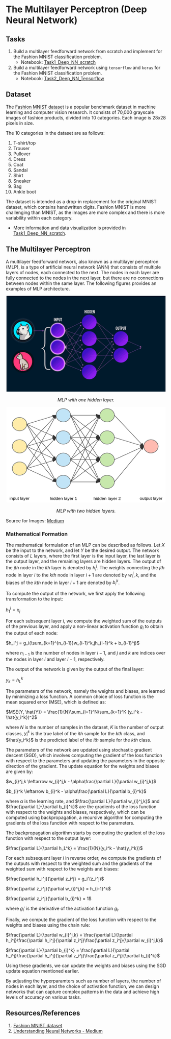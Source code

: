# The Multilayer Perceptron (Deep Neural Network)

## Tasks
1. Build a multilayer feedforward network from scratch and implement for the Fashion MNIST classification problem.
    - Notebook: [Task1_Deep_NN_scratch](https://github.com/kashifliaqat/Data_Science_and_Machine-Learning/blob/main/Supervised_Learning/5_Deep_Neural_Network/Task1_Deep_NN_scratch.ipynb)
2. Build a multilayer feedforward network using `tensorflow` and `keras` for the Fashion MNIST classification problem.
    - Notebook: [Task2_Deep_NN_Tensorflow](https://github.com/kashifliaqat/Data_Science_and_Machine-Learning/blob/main/Supervised_Learning/5_Deep_Neural_Network/Task2_Deep_NN_Tensorflow.ipynb)

## Dataset
The [Fashion MNIST dataset](https://www.tensorflow.org/datasets/catalog/fashion_mnist) is a popular benchmark dataset in machine learning and computer vision research. It consists of 70,000 grayscale images of fashion products, divided into 10 categories. Each image is 28x28 pixels in size.

The 10 categories in the dataset are as follows:

1. T-shirt/top
2. Trouser
3. Pullover
4. Dress
5. Coat
6. Sandal
7. Shirt
8. Sneaker
9. Bag
10. Ankle boot

The dataset is intended as a drop-in replacement for the original MNIST dataset, which contains handwritten digits. Fashion MNIST is more challenging than MNIST, as the images are more complex and there is more variability within each category.

- More information and data visualization is provided in [Task1_Deep_NN_scratch](https://github.com/kashifliaqat/Data_Science_and_Machine-Learning/blob/main/Supervised_Learning/5_Deep_Neural_Network/Task1_Deep_NN_scratch.ipynb).

## The Multilayer Perceptron
A multilayer feedforward network, also known as a multilayer perceptron (MLP), is a type of artificial neural network (ANN) that consists of multiple layers of nodes, each connected to the next. The nodes in each layer are fully connected to the nodes in the next layer, but there are no connections between nodes within the same layer. The following figures provides an examples of MLP architecture.

<p align="center"><img src="https://github.com/kashifliaqat/Data_Science_and_Machine-Learning/raw/main/Images/NN_gif.gif" alt="1 Hidden MultiLayer Perceptron" width="500" height="300">

<p align="center"><em>MLP with one hidden layer.</em></p>

<p align="center"><img src="https://github.com/kashifliaqat/Data_Science_and_Machine-Learning/raw/main/Images/MLP.png" alt="MultiLayer Perceptron" width="500" height="300">

<p align="center"><em>MLP with two hidden layers.</em></p>

Source for Images: [Medium](https://miro.medium.com/v2/resize:fit:1000/1*3fA77_mLNiJTSgZFhYnU0Q.png)

### Mathematical Formation
The mathematical formulation of an MLP can be described as follows. Let $X$ be the input to the network, and let $Y$ be the desired output. The network consists of $L$ layers, where the first layer is the input layer, the last layer is the output layer, and the remaining layers are hidden layers. The output of the $jth$ node in the $ith$ layer is denoted by $h_i^j$. The weights connecting the $jth$ node in layer $i$ to the $kth$ node in layer $i+1$ are denoted by $w_i^j,k$, and the biases of the $kth$ node in layer $i+1$ are denoted by $b_i^k$.

To compute the output of the network, we first apply the following transformation to the input:

$h_1^j = x_j$

For each subsequent layer $i$, we compute the weighted sum of the outputs of the previous layer, and apply a non-linear activation function $g_i$ to obtain the output of each node:

$h_i^j = g_i(\sum_{k=1}^{n_{i-1}}w_{i-1}^k,jh_{i-1}^k + b_{i-1}^j)$

where $n_{i-1}$ is the number of nodes in layer $i-1$, and $j$ and $k$ are indices over the nodes in layer $i$ and layer $i-1$, respectively.

The output of the network is given by the output of the final layer:

$y_k = h_L^k$

The parameters of the network, namely the weights and biases, are learned by minimizing a loss function. A common choice of loss function is the mean squared error (MSE), which is defined as:

$MSE(Y, \hat{Y}) = \frac{1}{N}\sum_{i=1}^N\sum_{k=1}^K (y_i^k - \hat{y_i^k})^2$

where $N$ is the number of samples in the dataset, $K$ is the number of output classes, $y_i^k$ is the true label of the $ith$ sample for the $kth$ class, and $\hat{y_i^k}$ is the predicted label of the $ith$ sample for the $kth$ class.

The parameters of the network are updated using stochastic gradient descent (SGD), which involves computing the gradient of the loss function with respect to the parameters and updating the parameters in the opposite direction of the gradient. The update equation for the weights and biases are given by:

$w_{i}^j,k \leftarrow w_{i}^j,k - \alpha\frac{\partial L}{\partial w_{i}^j,k}$

$b_{i}^k \leftarrow b_{i}^k - \alpha\frac{\partial L}{\partial b_{i}^k}$

where $\alpha$ is the learning rate, and $\frac{\partial L}{\partial w_{i}^j,k}$ and $\frac{\partial L}{\partial b_{i}^k}$ are the gradients of the loss function with respect to the weights and biases, respectively, which can be computed using backpropagation, a recursive algorithm for computing the gradients of the loss function with respect to the parameters.

The backpropagation algorithm starts by computing the gradient of the loss function with respect to the output layer:

$\frac{\partial L}{\partial h_L^k} = \frac{1}{N}(y_i^k - \hat{y_i^k})$

For each subsequent layer $i$ in reverse order, we compute the gradients of the outputs with respect to the weighted sum and the gradients of the weighted sum with respect to the weights and biases:

$\frac{\partial h_i^j}{\partial z_i^j} = g_i'(z_i^j)$

$\frac{\partial z_i^j}{\partial w_{i}^j,k} = h_{i-1}^k$

$\frac{\partial z_i^j}{\partial b_{i}^k} = 1$

where $g_i'$ is the derivative of the activation function $g_i$.

Finally, we compute the gradient of the loss function with respect to the weights and biases using the chain rule:

$\frac{\partial L}{\partial w_{i}^j,k} = \frac{\partial L}{\partial h_i^j}\frac{\partial h_i^j}{\partial z_i^j}\frac{\partial z_i^j}{\partial w_{i}^j,k}$

$\frac{\partial L}{\partial b_{i}^k} = \frac{\partial L}{\partial h_i^j}\frac{\partial h_i^j}{\partial z_i^j}\frac{\partial z_i^j}{\partial b_{i}^k}$

Using these gradients, we can update the weights and biases using the SGD update equation mentioned earlier.

By adjusting the hyperparamters such as number of layers, the number of nodes in each layer, and the choice of activation function, we can design networks that can capture complex patterns in the data and achieve high levels of accuracy on various tasks.

## Resources/References
1. [Fashion MNIST dataset](https://www.tensorflow.org/datasets/catalog/fashion_mnist)
2. [Understanding Neural Networks - Medium](https://prince-canuma.medium.com/understanding-neural-networks-22b29755abd9)

